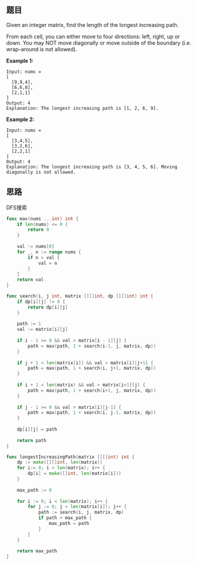 ## 题目

Given an integer matrix, find the length of the longest increasing path.

From each cell, you can either move to four directions: left, right, up or down. You may NOT move diagonally or move outside of the boundary (i.e. wrap-around is not allowed).

**Example 1:**

```
Input: nums = 
[
  [9,9,4],
  [6,6,8],
  [2,1,1]
] 
Output: 4 
Explanation: The longest increasing path is [1, 2, 6, 9].
```

**Example 2:**

```
Input: nums = 
[
  [3,4,5],
  [3,2,6],
  [2,2,1]
] 
Output: 4 
Explanation: The longest increasing path is [3, 4, 5, 6]. Moving diagonally is not allowed.
```

## 思路

DFS搜索

```go
func max(nums ...int) int {
    if len(nums) <= 0 {
        return 0
    }
    
    val := nums[0]
    for _, n := range nums {
        if n > val {
            val = n
        }
    }
    return val
}

func search(i, j int, matrix [][]int, dp [][]int) int {
    if dp[i][j] != 0 {
        return dp[i][j]
    }
    
    path := 1
    val := matrix[i][j]
    
    if i - 1 >= 0 && val > matrix[i - 1][j] {
        path = max(path, 1 + search(i-1, j, matrix, dp))
    }
    
    if j + 1 < len(matrix[i]) && val > matrix[i][j+1] {
        path = max(path, 1 + search(i, j+1, matrix, dp))
    }
    
    if i + 1 < len(matrix) && val > matrix[i+1][j] {
        path = max(path, 1 + search(i+1, j, matrix, dp))
    }
    
    if j - 1 >= 0 && val > matrix[i][j-1] {
        path = max(path, 1 + search(i, j-1, matrix, dp))
    }
    
    dp[i][j] = path
    
    return path
}

func longestIncreasingPath(matrix [][]int) int {
    dp := make([][]int, len(matrix))
    for i:= 0; i < len(matrix); i++ {
        dp[i] = make([]int, len(matrix[i]))
    }
    
    max_path := 0
    
    for i := 0; i < len(matrix); i++ {
        for j := 0; j < len(matrix[i]); j++ {
            path := search(i, j, matrix, dp)
            if path > max_path {
                max_path = path
            }
        }
    }
    
    return max_path
}
```


